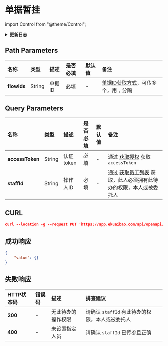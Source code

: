 # 单据暂挂

import Control from "@theme/Control";

<Control
method="PUT"
url="/api/openapi/v1/backlog/data/hangUp/[`flowIds`]"
/>

<details>
  <summary><b>更新日志</b></summary>
  <div>

  [**1.12.0**](/docs/open-api/notice/update-log#1120) -> 🆕 新增了本接口。<br/>

  </div>
</details>

## Path Parameters

| 名称 | 类型 | 描述 | 是否必填 | 默认值 | 备注 |
| :--- | :--- | :--- | :--- |:--- | :--- |
| **flowIds** | String  | 单据ID | 必填 | - | [单据ID获取方式](/docs/open-api/flows/question-answer#问题一)，可传多个，用 `,` 分隔 |

## Query Parameters

| 名称 | 类型 | 描述 | 是否必填 | 默认值 | 备注 |
| :--- | :--- | :--- | :--- |:--- | :--- |
| **accessToken** | String | 认证token    | 必填 | - | 通过 [获取授权](/docs/open-api/getting-started/auth) 获取 `accessToken` |
| **staffId**     | String | 操作人ID     | 必填 | - | 通过 [获取员工列表](/docs/open-api/corporation/get-all-staffs) 获取，此人必须拥有此待办的权限，本人或被委托人 |


## CURL
```json
curl --location -g --request PUT 'https://app.ekuaibao.com/api/openapi/v1/backlog/data/hangUp/[ID01lHtx4bPaTJ]?accessToken=ID01lHtw1JHHZB:ID01lCS5i0hgYv&staffId=ID01lCS5i0hgYv:ID01kU1mTv1mnJ'
```

## 成功响应
```json
{
    "value": {}
}
```

## 失败响应

| HTTP状态码 | 错误码 | 描述 | 排查建议 |
| :--- | :--- | :--- | :--- |
| **200** | - | 无此待办的操作权限 | 请确认 `staffId` 有此待办的权限，本人或被委托人 | 
| **400** | - | 未设置指定人员 | 请确认 `staffId` 已传参且正确 | 
